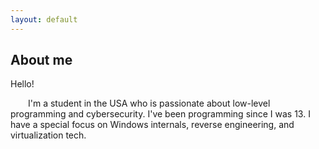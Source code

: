 ```yaml
---
layout: default
---
```


## About me

Hello! 
<br>

&emsp;&emsp;I'm a student in the USA who is passionate about low-level programming and cybersecurity. I've been programming since I was 13. I have a special focus on Windows internals, reverse engineering, and virtualization tech.

<br>
